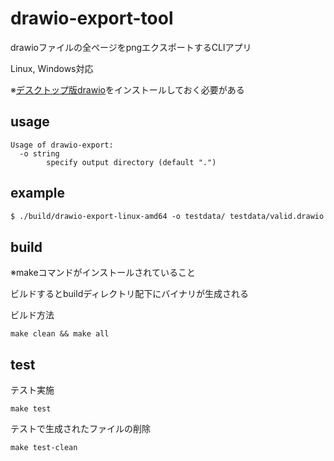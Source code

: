 # drawio-export-tool
drawioファイルの全ページをpngエクスポートするCLIアプリ

Linux, Windows対応

※[デスクトップ版drawio](https://github.com/jgraph/drawio-desktop)をインストールしておく必要がある

## usage
```
Usage of drawio-export:
  -o string
        specify output directory (default ".")
```

## example

```txt
$ ./build/drawio-export-linux-amd64 -o testdata/ testdata/valid.drawio  testdata/valid2
```

## build
※makeコマンドがインストールされていること

ビルドするとbuildディレクトリ配下にバイナリが生成される

ビルド方法
```
make clean && make all
```

## test
テスト実施
```
make test
```

テストで生成されたファイルの削除
```
make test-clean
```
